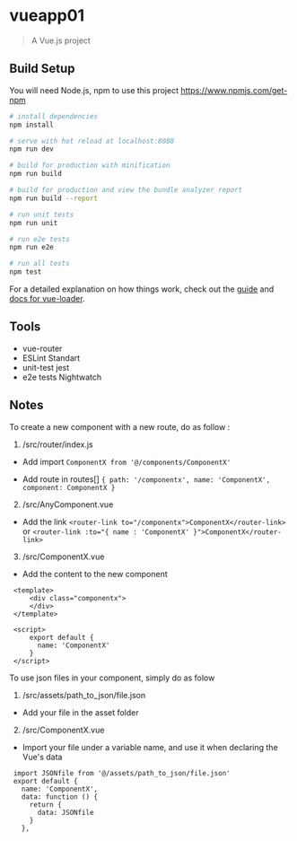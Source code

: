 # vueapp01

> A Vue.js project

## Build Setup

You will need Node.js, npm to use this project
https://www.npmjs.com/get-npm

``` bash
# install dependencies
npm install

# serve with hot reload at localhost:8080
npm run dev

# build for production with minification
npm run build

# build for production and view the bundle analyzer report
npm run build --report

# run unit tests
npm run unit

# run e2e tests
npm run e2e

# run all tests
npm test
```

For a detailed explanation on how things work, check out the [guide](http://vuejs-templates.github.io/webpack/) and [docs for vue-loader](http://vuejs.github.io/vue-loader).

## Tools

- vue-router
- ESLint Standart
- unit-test jest
- e2e tests Nightwatch

## Notes

To create a new component with a new route, do as follow :
 1. /src/router/index.js
   * Add import
   ``ComponentX from '@/components/ComponentX'``
   
   * Add route in routes[]
   ``{ path: '/componentx', name: 'ComponentX', component: ComponentX }``
   
 2. /src/AnyComponent.vue
   * Add the link
   ``<router-link to="/componentx">ComponentX</router-link>`` or ``<router-link :to="{ name : 'ComponentX' }">ComponentX</router-link>``
   
 3. /src/ComponentX.vue
   * Add the content to the new component
   ```
    <template>
        <div class="componentx">
        </div>
    </template>
    
    <script>
        export default {
          name: 'ComponentX'
        }
    </script>
   ```
   
To use json files in your component, simply do as folow
 1. /src/assets/path_to_json/file.json
   * Add your file in the asset folder

 2. /src/ComponentX.vue
   * Import your file under a variable name, and use it when declaring the Vue's data
   ```
    import JSONfile from '@/assets/path_to_json/file.json'
    export default {
      name: 'ComponentX',
      data: function () {
        return {
          data: JSONfile
        }
      },
   ```